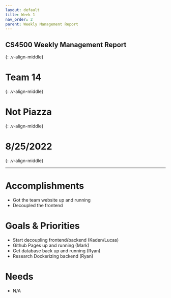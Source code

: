 ```yaml
---
layout: default
title: Week 1
nav_order: 2
parent: Weekly Management Report
---
```

## CS4500 Weekly Management Report
{: .v-align-middle}
# Team 14
{: .v-align-middle}
# Not Piazza
{: .v-align-middle}
# 8/25/2022
{: .v-align-middle}
* * *
# Accomplishments
- Got the team website up and running 
- Decoupled the frontend 
# Goals & Priorities
- Start decoupling frontend/backend (Kaden/Lucas)
- Github Pages up and running (Mark)
- Get database back up and running (Ryan)
- Research Dockerizing backend (Ryan)
# Needs
- N/A